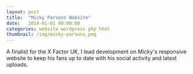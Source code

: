 ```yaml
---
layout: post
title:  "Micky Parsons Website"
date:   2014-01-01 00:00:00
categories: website wordpress php html
thumbnail: /img/micky-parsons.png
---
```


A finalist for the X Factor UK, I lead development on Micky's responsive website to keep his fans up to date with his social activity and latest uploads.